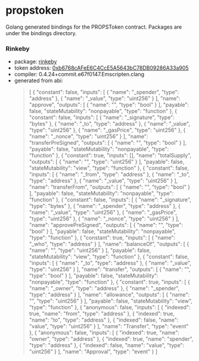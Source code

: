 # propstoken

Golang generated bindings for the PROPSToken contract. Packages are under the bindings 
directory. 

### Rinkeby

- package: [rinkeby](https://github.com/PROPSProject/goprops-toolkit/tree/feature/balances-api-parallel/propstoken/bindings/rinkeby)
- token address: [0xb6768cAFeE6C4CcE5A5643bC78DB09286A33a905](https://rinkeby.etherscan.io/address/0xb6768cafee6c4cce5a5643bc78db09286a33a905)
- compiler: 0.4.24+commit.e67f0147.Emscripten.clang
- generated from abi: 
  > [
      	{
      		"constant": false,
      		"inputs": [
      			{
      				"name": "_spender",
      				"type": "address"
      			},
      			{
      				"name": "_value",
      				"type": "uint256"
      			}
      		],
      		"name": "approve",
      		"outputs": [
      			{
      				"name": "",
      				"type": "bool"
      			}
      		],
      		"payable": false,
      		"stateMutability": "nonpayable",
      		"type": "function"
      	},
      	{
      		"constant": false,
      		"inputs": [
      			{
      				"name": "_signature",
      				"type": "bytes"
      			},
      			{
      				"name": "_to",
      				"type": "address"
      			},
      			{
      				"name": "_value",
      				"type": "uint256"
      			},
      			{
      				"name": "_gasPrice",
      				"type": "uint256"
      			},
      			{
      				"name": "_nonce",
      				"type": "uint256"
      			}
      		],
      		"name": "transferPreSigned",
      		"outputs": [
      			{
      				"name": "",
      				"type": "bool"
      			}
      		],
      		"payable": false,
      		"stateMutability": "nonpayable",
      		"type": "function"
      	},
      	{
      		"constant": true,
      		"inputs": [],
      		"name": "totalSupply",
      		"outputs": [
      			{
      				"name": "",
      				"type": "uint256"
      			}
      		],
      		"payable": false,
      		"stateMutability": "view",
      		"type": "function"
      	},
      	{
      		"constant": false,
      		"inputs": [
      			{
      				"name": "_from",
      				"type": "address"
      			},
      			{
      				"name": "_to",
      				"type": "address"
      			},
      			{
      				"name": "_value",
      				"type": "uint256"
      			}
      		],
      		"name": "transferFrom",
      		"outputs": [
      			{
      				"name": "",
      				"type": "bool"
      			}
      		],
      		"payable": false,
      		"stateMutability": "nonpayable",
      		"type": "function"
      	},
      	{
      		"constant": false,
      		"inputs": [
      			{
      				"name": "_signature",
      				"type": "bytes"
      			},
      			{
      				"name": "_spender",
      				"type": "address"
      			},
      			{
      				"name": "_value",
      				"type": "uint256"
      			},
      			{
      				"name": "_gasPrice",
      				"type": "uint256"
      			},
      			{
      				"name": "_nonce",
      				"type": "uint256"
      			}
      		],
      		"name": "approvePreSigned",
      		"outputs": [
      			{
      				"name": "",
      				"type": "bool"
      			}
      		],
      		"payable": false,
      		"stateMutability": "nonpayable",
      		"type": "function"
      	},
      	{
      		"constant": true,
      		"inputs": [
      			{
      				"name": "_who",
      				"type": "address"
      			}
      		],
      		"name": "balanceOf",
      		"outputs": [
      			{
      				"name": "",
      				"type": "uint256"
      			}
      		],
      		"payable": false,
      		"stateMutability": "view",
      		"type": "function"
      	},
      	{
      		"constant": false,
      		"inputs": [
      			{
      				"name": "_to",
      				"type": "address"
      			},
      			{
      				"name": "_value",
      				"type": "uint256"
      			}
      		],
      		"name": "transfer",
      		"outputs": [
      			{
      				"name": "",
      				"type": "bool"
      			}
      		],
      		"payable": false,
      		"stateMutability": "nonpayable",
      		"type": "function"
      	},
      	{
      		"constant": true,
      		"inputs": [
      			{
      				"name": "_owner",
      				"type": "address"
      			},
      			{
      				"name": "_spender",
      				"type": "address"
      			}
      		],
      		"name": "allowance",
      		"outputs": [
      			{
      				"name": "",
      				"type": "uint256"
      			}
      		],
      		"payable": false,
      		"stateMutability": "view",
      		"type": "function"
      	},
      	{
      		"anonymous": false,
      		"inputs": [
      			{
      				"indexed": true,
      				"name": "from",
      				"type": "address"
      			},
      			{
      				"indexed": true,
      				"name": "to",
      				"type": "address"
      			},
      			{
      				"indexed": false,
      				"name": "value",
      				"type": "uint256"
      			}
      		],
      		"name": "Transfer",
      		"type": "event"
      	},
      	{
      		"anonymous": false,
      		"inputs": [
      			{
      				"indexed": true,
      				"name": "owner",
      				"type": "address"
      			},
      			{
      				"indexed": true,
      				"name": "spender",
      				"type": "address"
      			},
      			{
      				"indexed": false,
      				"name": "value",
      				"type": "uint256"
      			}
      		],
      		"name": "Approval",
      		"type": "event"
      	}
      ]